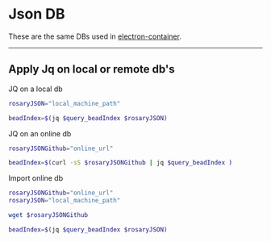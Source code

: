 # Json DB

These are the same DBs used in [electron-container](https://github.com/mezcel/electron-container).

---

## Apply Jq on local or remote db's

JQ on a local db

```sh
rosaryJSON="local_machine_path"

beadIndex=$(jq $query_beadIndex $rosaryJSON)
```

JQ on an online db

```sh
rosaryJSONGithub="online_url"

beadIndex=$(curl -sS $rosaryJSONGithub | jq $query_beadIndex )
```

Import online db

```sh
rosaryJSONGithub="online_url"
rosaryJSON="local_machine_path"

wget $rosaryJSONGithub

beadIndex=$(jq $query_beadIndex $rosaryJSON)
```
